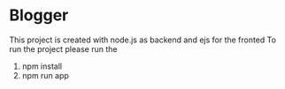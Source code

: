 # Blogger
This project is created with node.js as backend and ejs for the fronted
To run the project please run the
1. npm install
2. npm run app
